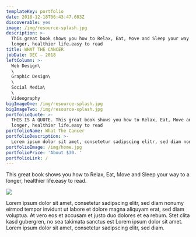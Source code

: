 ```yaml
---
templateKey: portfolio
date: 2018-12-18T06:43:47.603Z
discoverable: yes
image: /img/resource-splash.jpg
description: >-
  This great book shows you how to Relax, Eat, Move and Sleep your way to a
  longer, healthier life.easy to read 
title: WHAT THE CANCER
jobDate: DEC – 2018
leftColumn: >-
  Web Design\
  \
  Graphic Design\
  \
  Social Media\
  \
  Videography
bigImageOne: /img/resource-splash.jpg
bigImageTwo: /img/resource-splash.jpg
portfolioQuote: >-
  THIS IS A QUOTE. This great book shows you how to Relax, Eat, Move and Sleep your way to a
  longer, healthier life.easy to read 
portfolioName: What The Cancer
portfolioDescription: >-
  Lorem ipsum dolor sit amet, consetetur sadipscing elitr, sed diam nonumy eirmod tempor invidunt ut labore et dolore magna aliquyam erat, sed diam voluptua. At vero eos et accusam et justo duo dolores et ea rebum. Stet clita kasd gubergren, no sea takimata sanctus est Lorem ipsum dolor sit amet. Lorem ipsum dolor sit amet, consetetur sadipscing elitr, sed diam.
portfolioImage: /img/home.jpg
portfolioPrice: 'About $30. '
portfolioLink: /
---
```

This great book shows you how to Relax, Eat, Move and Sleep your way to a longer, healthier life.easy to read.

![](/img/photo-1519895387466-5fc5e7bf8b3c.jpg)

Lorem ipsum dolor sit amet, consetetur sadipscing elitr, sed diam nonumy eirmod tempor invidunt ut labore et dolore magna aliquyam erat, sed diam voluptua. At vero eos et accusam et justo duo dolores et ea rebum. Stet clita kasd gubergren, no sea takimata sanctus est Lorem ipsum dolor sit amet. Lorem ipsum dolor sit amet, consetetur sadipscing elitr, sed diam.
